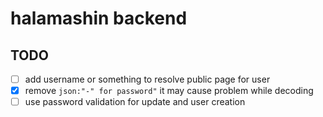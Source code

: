 # halamashin backend

## TODO
- [ ] add username or something to resolve public page for user
- [x] remove `json:"-" for password"` it may cause problem while decoding
- [ ] use password validation for update and user creation